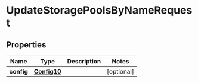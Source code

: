 

# UpdateStoragePoolsByNameRequest

## Properties

Name | Type | Description | Notes
------------ | ------------- | ------------- | -------------
**config** | [**Config10**](Config10.md) |  |  [optional]



